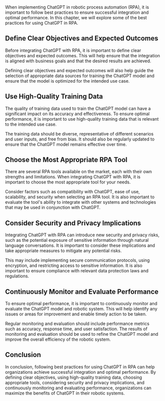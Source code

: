 
When implementing ChatGPT in robotic process automation (RPA), it is important to follow best practices to ensure successful integration and optimal performance. In this chapter, we will explore some of the best practices for using ChatGPT in RPA.

Define Clear Objectives and Expected Outcomes
---------------------------------------------

Before integrating ChatGPT with RPA, it is important to define clear objectives and expected outcomes. This will help ensure that the integration is aligned with business goals and that the desired results are achieved.

Defining clear objectives and expected outcomes will also help guide the selection of appropriate data sources for training the ChatGPT model and ensure that the model is optimized for the intended use case.

Use High-Quality Training Data
------------------------------

The quality of training data used to train the ChatGPT model can have a significant impact on its accuracy and effectiveness. To ensure optimal performance, it is important to use high-quality training data that is relevant to the intended use case.

The training data should be diverse, representative of different scenarios and user inputs, and free from bias. It should also be regularly updated to ensure that the ChatGPT model remains effective over time.

Choose the Most Appropriate RPA Tool
------------------------------------

There are several RPA tools available on the market, each with their own strengths and limitations. When integrating ChatGPT with RPA, it is important to choose the most appropriate tool for your needs.

Consider factors such as compatibility with ChatGPT, ease of use, scalability, and security when selecting an RPA tool. It is also important to evaluate the tool's ability to integrate with other systems and technologies that may be used in conjunction with ChatGPT.

Consider Security and Privacy Implications
------------------------------------------

Integrating ChatGPT with RPA can introduce new security and privacy risks, such as the potential exposure of sensitive information through natural language conversations. It is important to consider these implications and take appropriate measures to mitigate any potential risks.

This may include implementing secure communication protocols, using encryption, and restricting access to sensitive information. It is also important to ensure compliance with relevant data protection laws and regulations.

Continuously Monitor and Evaluate Performance
---------------------------------------------

To ensure optimal performance, it is important to continuously monitor and evaluate the ChatGPT model and robotic system. This will help identify any issues or areas for improvement and enable timely action to be taken.

Regular monitoring and evaluation should include performance metrics such as accuracy, response time, and user satisfaction. The results of monitoring and evaluation should be used to refine the ChatGPT model and improve the overall efficiency of the robotic system.

Conclusion
----------

In conclusion, following best practices for using ChatGPT in RPA can help organizations achieve successful integration and optimal performance. By defining clear objectives, using high-quality training data, choosing appropriate tools, considering security and privacy implications, and continuously monitoring and evaluating performance, organizations can maximize the benefits of ChatGPT in their robotic systems.
